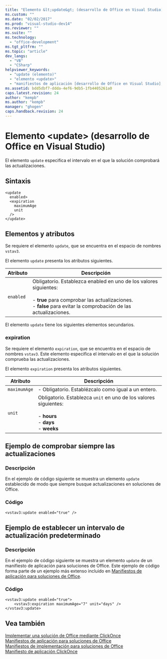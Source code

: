 ```yaml
---
title: "Elemento &lt;update&gt; (desarrollo de Office en Visual Studio)"
ms.custom: ""
ms.date: "02/02/2017"
ms.prod: "visual-studio-dev14"
ms.reviewer: ""
ms.suite: ""
ms.technology: 
  - "office-development"
ms.tgt_pltfrm: ""
ms.topic: "article"
dev_langs: 
  - "VB"
  - "CSharp"
helpviewer_keywords: 
  - "update (elemento)"
  - "elemento <update>"
  - "manifiestos de aplicación [desarrollo de Office en Visual Studio], elemento <update>"
ms.assetid: bdd5dbf7-ddda-4ef6-9db5-1fb4405261a0
caps.latest.revision: 24
author: "kempb"
ms.author: "kempb"
manager: "ghogen"
caps.handback.revision: 24
---
```

# Elemento &lt;update&gt; (desarrollo de Office en Visual Studio)
  El elemento `update` especifica el intervalo en el que la solución comprobará las actualizaciones.  
  
## Sintaxis  
  
```  
<update  
  enabled>  
  <expiration  
    maximumAge  
    unit  
  />  
</update>  
```  
  
## Elementos y atributos  
 Se requiere el elemento `update`, que se encuentra en el espacio de nombres `vstav3`.  
  
 El elemento `update` presenta los atributos siguientes.  
  
|Atributo|Descripción|  
|--------------|-----------------|  
|`enabled`|Obligatorio.  Establezca enabled en uno de los valores siguientes:<br /><br /> -   **true** para comprobar las actualizaciones.<br />-   **false** para evitar la comprobación de las actualizaciones.|  
  
 El elemento `update` tiene los siguientes elementos secundarios.  
  
### expiration  
 Se requiere el elemento `expiration`, que se encuentra en el espacio de nombres `vstav3`.  Este elemento especifica el intervalo en el que la solución comprueba las actualizaciones.  
  
 El elemento `expiration` presenta los atributos siguientes.  
  
|Atributo|Descripción|  
|--------------|-----------------|  
|`maximumAge`|-   Obligatorio.  Establézcalo como igual a un entero.|  
|`unit`|Obligatorio.  Establezca `unit` en uno de los valores siguientes:<br /><br /> -   **hours**<br />-   **days**<br />-   **weeks**|  
  
## Ejemplo de comprobar siempre las actualizaciones  
  
### Descripción  
 En el ejemplo de código siguiente se muestra un elemento `update` establecido de modo que siempre busque actualizaciones en soluciones de Office.  
  
### Código  
  
```  
<vstav3:update enabled="true" />  
```  
  
## Ejemplo de establecer un intervalo de actualización predeterminado  
  
### Descripción  
 En el ejemplo de código siguiente se muestra un elemento `update` de un manifiesto de aplicación para soluciones de Office.  Este ejemplo de código forma parte de un ejemplo más extenso incluido en [Manifiestos de aplicación para soluciones de Office](../vsto/application-manifests-for-office-solutions.md).  
  
### Código  
  
```  
<vstav3:update enabled="true">  
    <vstav3:expiration maximumAge="7" unit="days" />  
</vstav3:update>  
```  
  
## Vea también  
 [Implementar una solución de Office mediante ClickOnce](../vsto/deploying-an-office-solution-by-using-clickonce.md)   
 [Manifiestos de aplicación para soluciones de Office](../vsto/application-manifests-for-office-solutions.md)   
 [Manifiestos de implementación para soluciones de Office](../vsto/deployment-manifests-for-office-solutions.md)   
 [Manifiesto de aplicación ClickOnce](../deployment/clickonce-application-manifest.md)  
  
  